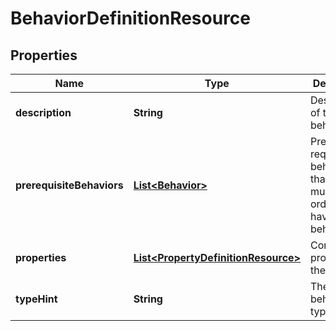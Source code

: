 
# BehaviorDefinitionResource

## Properties
Name | Type | Description | Notes
------------ | ------------- | ------------- | -------------
**description** | **String** | Description of the behavior |  [optional]
**prerequisiteBehaviors** | [**List&lt;Behavior&gt;**](Behavior.md) | Pre-requisite behaviors that an item must have in order to also have this behavior |  [optional]
**properties** | [**List&lt;PropertyDefinitionResource&gt;**](PropertyDefinitionResource.md) | Configurable properties of the behavior | 
**typeHint** | **String** | The behavior type | 



